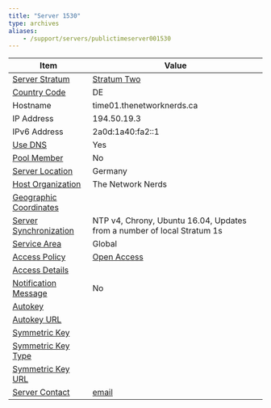 ```yaml
---
title: "Server 1530"
type: archives
aliases:
    - /support/servers/publictimeserver001530
---
```


| Item | Value |
| ----- | ----- |
| [Server Stratum](/support/servers/serverstratum) | [Stratum Two](/support/servers/stratumtwotimeservers) |
| [Country Code](/support/servers/countrycode) | DE |
| Hostname |  time01.thenetworknerds.ca |
| IP Address |  194.50.19.3 |
| IPv6 Address |  2a0d:1a40:fa2::1 |
| [Use DNS](/support/servers/usedns) | Yes |
| [Pool Member](/support/servers/poolmember) | No |
| [Server Location](/support/servers/serverlocation) | Germany |
| [Host Organization](/support/servers/hostorganization) |  The Network Nerds |
| [ Geographic Coordinates](/support/servers/geographiccoordinates) | |
| [Server Synchronization](/support/servers/serversynchronization) |  NTP v4, Chrony, Ubuntu 16.04, Updates from a number of local Stratum 1s  |
| [Service Area](/support/servers/servicearea) | Global |
| [Access Policy](/support/servers/accesspolicy) | [Open Access](/support/servers/openaccess) |
| [Access Details](/support/servers/accessdetails) |  |
| [Notification Message](/support/servers/notificationmessage) | No |
| [Autokey](/support/servers/autokey) | |
| [Autokey URL](/support/servers/autokeyurl) | |
| [Symmetric Key](/support/servers/symmetrickey) | |
| [Symmetric Key Type](/support/servers/symmetrickeytype) | |
| [Symmetric Key URL](/support/servers/symmetrickeyurl) | |
| [Server Contact](/support/servers/servercontact) | [email](mailto:bryce@thenetworknerds.ca) |